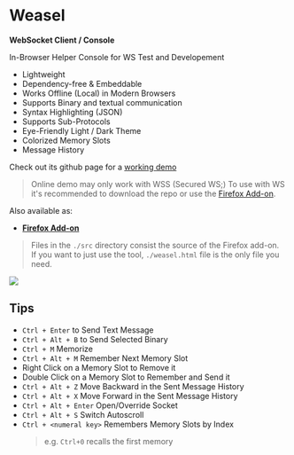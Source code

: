 # Weasel
**WebSocket Client / Console**

In-Browser Helper Console for WS Test and Developement

* Lightweight
* Dependency-free & Embeddable
* Works Offline (Local) in Modern Browsers
* Supports Binary and textual communication
* Syntax Highlighting (JSON)
* Supports Sub-Protocols
* Eye-Friendly Light / Dark Theme
* Colorized Memory Slots
* Message History

Check out its github page for a [working demo](https://mhgolkar.github.io/Weasel/)  
> Online demo may only work with WSS (Secured WS;)
> To use with WS it's recommended to download the repo or use the [Firefox Add-on].  

Also available as:

+ **[Firefox Add-on]**

> Files in the `./src` directory consist the source of the Firefox add-on.  
> If you want to just use the tool, `./weasel.html` file is the only file you need.

[![](https://raw.githubusercontent.com/mhgolkar/Weasel/gh-pages/websocket-weasel-in-action.png)](https://mhgolkar.github.io/Weasel/) 


## Tips

+ `Ctrl + Enter` to Send Text Message
+ `Ctrl + Alt + B` to Send Selected Binary
+ `Ctrl + M` Memorize
+ `Ctrl + Alt + M` Remember Next Memory Slot
+ Right Click on a Memory Slot to Remove it
+ Double Click on a Memory Slot to Remember and Send it
+ `Ctrl + Alt + Z` Move Backward in the Sent Message History
+ `Ctrl + Alt + X` Move Forward in the Sent Message History
+ `Ctrl + Alt + Enter` Open/Override Socket
+ `Ctrl + Alt + S` Switch Autoscroll
+ `Ctrl + <numeral key>` Remembers Memory Slots by Index
    > e.g. `Ctrl+0` recalls the first memory

<!-- Refs -->
[Firefox Add-on]: (https://addons.mozilla.org/en-US/firefox/addon/websocket-weasel/)

